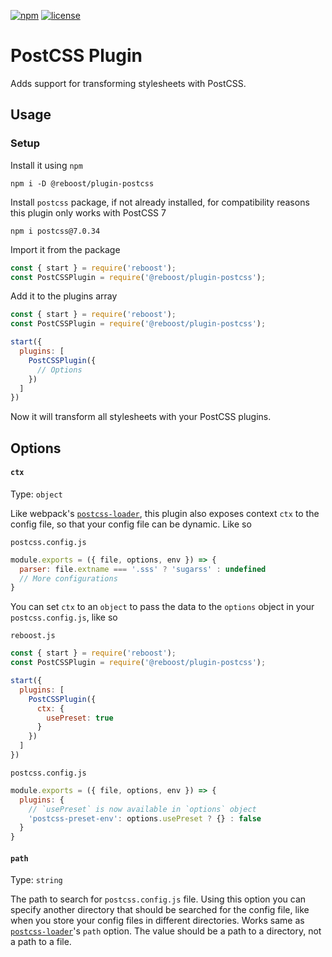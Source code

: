 [![npm](https://img.shields.io/npm/v/@reboost/plugin-postcss?style=flat-square)](https://www.npmjs.com/package/@reboost/plugin-postcss)
[![license](https://img.shields.io/npm/l/@reboost/plugin-postcss?style=flat-square)](/LICENSE)

# PostCSS Plugin
Adds support for transforming stylesheets with PostCSS.

## Usage
### Setup
Install it using `npm`
```shell
npm i -D @reboost/plugin-postcss
```
Install `postcss` package, if not already installed, for compatibility reasons this plugin
only works with PostCSS 7
```shell
npm i postcss@7.0.34
```
Import it from the package
```js
const { start } = require('reboost');
const PostCSSPlugin = require('@reboost/plugin-postcss');
```
Add it to the plugins array
```js
const { start } = require('reboost');
const PostCSSPlugin = require('@reboost/plugin-postcss');

start({
  plugins: [
    PostCSSPlugin({
      // Options
    })
  ]
})
```
Now it will transform all stylesheets with your PostCSS plugins.

## Options
#### `ctx`
Type: `object`

Like webpack's [`postcss-loader`](https://www.npmjs.com/package/postcss-loader#context-ctx), this plugin
also exposes context `ctx` to the config file, so that your config file can be dynamic.
Like so

`postcss.config.js`
```js
module.exports = ({ file, options, env }) => {
  parser: file.extname === '.sss' ? 'sugarss' : undefined
  // More configurations
}
```

You can set `ctx` to an `object` to pass the data to the `options` object in
your `postcss.config.js`, like so

`reboost.js`
```js
const { start } = require('reboost');
const PostCSSPlugin = require('@reboost/plugin-postcss');

start({
  plugins: [
    PostCSSPlugin({
      ctx: {
        usePreset: true
      }
    })
  ]
})
```
`postcss.config.js`
```js
module.exports = ({ file, options, env }) => {
  plugins: {
    // `usePreset` is now available in `options` object
    'postcss-preset-env': options.usePreset ? {} : false
  }
}
```

#### `path`
Type: `string`

The path to search for `postcss.config.js` file. Using this option you can specify
another directory that should be searched for the config file, like when you store
your config files in different directories. Works same as [`postcss-loader`](https://www.npmjs.com/package/postcss-loader#path)'s
`path` option. The value should be a path to a directory, not a path to a file.
